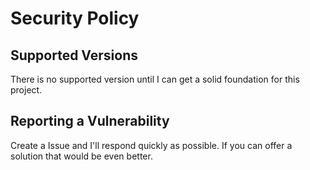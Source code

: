 # Security Policy

## Supported Versions

There is no supported version until I can get a solid foundation for this project.

## Reporting a Vulnerability

Create a Issue and I'll respond quickly as possible. If you can offer a solution that would be even better.
